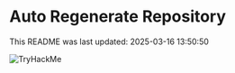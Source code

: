 # Auto Regenerate Repository

This README was last updated: 2025-03-16 13:50:50

 ![TryHackMe](https://tryhackme.com/badge/533634)